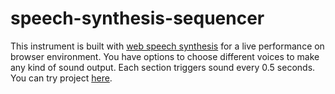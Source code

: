 # speech-synthesis-sequencer

This instrument is built with [web speech synthesis](https://developer.mozilla.org/en-US/docs/Web/API/SpeechSynthesis) for a live performance on browser environment. 
You have options to choose different voices to make any kind of sound output. 
Each section triggers sound every 0.5 seconds. 
You can try project [here](https://byjoohyunpark.github.io/speech-synthesis-sequencer/). 
